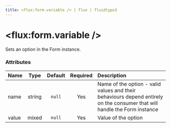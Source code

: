 ```yaml
---
title: <flux:form.variable /> | flux | fluidtypo3
---
```


# <flux:form.variable />

Sets an option in the Form instance.

### Attributes

| Name | Type | Default | Required | Description |
|:-----|:----:|:-------:|:--------:|:------------|
| name | string | `null` | Yes | Name of the option - valid values and their behaviours depend entirely on the consumer that will handle the Form instance |
| value | mixed | `null` | Yes | Value of the option |